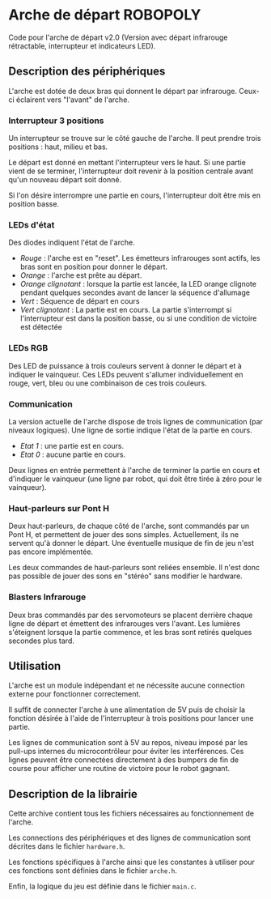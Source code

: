 # Arche de départ ROBOPOLY #

Code pour l'arche de départ v2.0 (Version avec départ infrarouge rétractable,
interrupteur et indicateurs LED).

## Description des périphériques ##

L'arche est dotée de deux bras qui donnent le départ par infrarouge. Ceux-ci
éclairent vers "l'avant" de l'arche.

### Interrupteur 3 positions ###

Un interrupteur se trouve sur le côté gauche de l'arche. Il peut prendre trois
positions : haut, milieu et bas.

Le départ est donné en mettant l'interrupteur vers le haut. Si une partie vient
de se terminer, l'interrupteur doit revenir à la position centrale avant qu'un
nouveau départ soit donné.

Si l'on désire interrompre une partie en cours, l'interrupteur doit être mis en
position basse.

### LEDs d'état ###

Des diodes indiquent l'état de l'arche.

*  *Rouge* : l'arche est en "reset". Les émetteurs infrarouges sont actifs, les
   bras sont en position pour donner le départ. 
*  *Orange* : l'arche est prête au départ.
*  *Orange clignotant* : lorsque la partie est lancée, la LED orange clignote
   pendant quelques secondes avant de lancer la séquence d'allumage
*  *Vert* : Séquence de départ en cours
*  *Vert clignotant* : La partie est en cours. La partie s'interrompt si
   l'interrupteur est dans la position basse, ou si une condition de victoire
   est détectée

### LEDs RGB ###

Des LED de puissance à trois couleurs servent à donner le départ et à indiquer
le vainqueur. Ces LEDs peuvent s'allumer individuellement en rouge, vert, bleu
ou une combinaison de ces trois couleurs.

### Communication ###

La version actuelle de l'arche dispose de trois lignes de communication (par
niveaux logiques). Une ligne de sortie indique l'état de la partie en cours.

*  *Etat 1* : une partie est en cours.
*  *Etat 0* : aucune partie en cours.

Deux lignes en entrée permettent à l'arche de terminer la partie en cours et
d'indiquer le vainqueur (une ligne par robot, qui doit être tirée à zéro pour
le vainqueur).

### Haut-parleurs sur Pont H ###

Deux haut-parleurs, de chaque côté de l'arche, sont commandés par un Pont H, et
permettent de jouer des sons simples. Actuellement, ils ne servent qu'à donner
le départ. Une éventuelle musique de fin de jeu n'est pas encore implémentée.

Les deux commandes de haut-parleurs sont reliées ensemble. Il n'est donc pas
possible de jouer des sons en "stéréo" sans modifier le hardware.

### Blasters Infrarouge ###

Deux bras commandés par des servomoteurs se placent derrière chaque ligne de
départ et émettent des infrarouges vers l'avant. Les lumières s'éteignent
lorsque la partie commence, et les bras sont retirés quelques secondes plus
tard.

## Utilisation ##

L'arche est un module indépendant et ne nécessite aucune connection externe
pour fonctionner correctement.

Il suffit de connecter l'arche à une alimentation de 5V puis de choisir la
fonction désirée à l'aide de l'interrupteur à trois positions pour lancer une
partie.

Les lignes de communication sont à 5V au repos, niveau imposé par les pull-ups
internes du microcontrôleur pour éviter les interférences. Ces lignes
peuvent être connectées directement à des bumpers de fin de course pour
afficher une routine de victoire pour le robot gagnant.

## Description de la librairie ##

Cette archive contient tous les fichiers nécessaires au fonctionnement de
l'arche.

Les connections des périphériques et des lignes de communication sont décrites
dans le fichier `hardware.h`.

Les fonctions spécifiques à l'arche ainsi que les constantes à utiliser pour
ces fonctions sont définies dans le fichier `arche.h`.

Enfin, la logique du jeu est définie dans le fichier `main.c`. 

